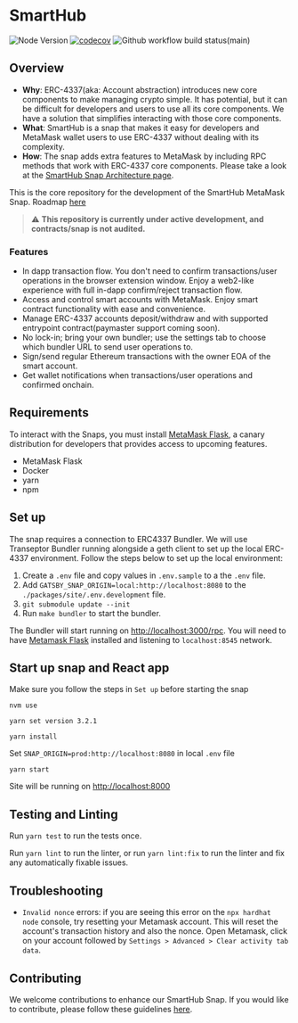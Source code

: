 # SmartHub

![Node Version](https://img.shields.io/badge/node-16.x-green)
[![codecov](https://img.shields.io/codecov/c/github/transeptorlabs/smarthub-snap.svg?style=flat-square)](https://app.codecov.io/gh/transeptorlabs/smarthub-snap)
![Github workflow build status(main)](https://img.shields.io/github/actions/workflow/status/transeptorlabs/smarthub-snap/main.yml?branch=main)

## Overview

- **Why**: ERC-4337(aka: Account abstraction) introduces new core components to make managing crypto simple. It has potential, but it can be difficult for developers and users to use all its core components. We have a solution that simplifies interacting with those core components.
- **What**: SmartHub is a snap that makes it easy for developers and MetaMask wallet users to use ERC-4337 without dealing with its complexity.
- **How**: The snap adds extra features to MetaMask by including RPC methods that work with ERC-4337 core components. Please take a look at the [SmartHub Snap Architecture page](https://transeptorlabs.io/snap/concepts/architecture).

This is the core repository for the development of the SmartHub
MetaMask Snap. Roadmap [here](https://hackmd.io/@V00D00-child/SJOnAnxF2#Roadmap)

> :warning: **This repository is currently under active development, and contracts/snap is not audited.**

### Features

- In dapp transaction flow. You don't need to confirm transactions/user operations in the browser extension window. Enjoy a web2-like experience with full in-dapp confirm/reject transaction flow.
- Access and control smart accounts with MetaMask. Enjoy smart contract functionality with ease and convenience.
- Manage ERC-4337 accounts deposit/withdraw and with supported entrypoint contract(paymaster support coming soon).
- No lock-in; bring your own bundler; use the settings tab to choose which bundler URL to send user operations to.
- Sign/send regular Ethereum transactions with the owner EOA of the smart account.
- Get wallet notifications when transactions/user operations and confirmed onchain.

## Requirements

To interact with the Snaps, you must install [MetaMask Flask](https://metamask.io/flask/), a canary distribution for developers that provides access to upcoming features.

- MetaMask Flask
- Docker
- yarn
- npm

## Set up

The snap requires a connection to ERC4337 Bundler. We will use Transeptor Bundler running alongside a geth client to set up the local ERC-4337 environment. Follow the steps below to set up the local environment:

1. Create a `.env` file and copy values in `.env.sample` to a the `.env` file.
2. Add `GATSBY_SNAP_ORIGIN=local:http://localhost:8080` to the `./packages/site/.env.development` file.
3. `git submodule update --init`
4. Run `make bundler` to start the bundler.

The Bundler will start running on [http://localhost:3000/rpc](http://localhost:3000/rpc). You will
need to have [Metamask Flask](https://metamask.io/flask/) installed and listening to
`localhost:8545` network.

## Start up snap and React app

Make sure you follow the steps in `Set up` before starting the snap

```shell
nvm use
```

```shell
yarn set version 3.2.1
```

```shell
yarn install
```

Set `SNAP_ORIGIN=prod:http://localhost:8080` in local `.env` file

```shell
yarn start
```

Site will be running on [http://localhost:8000](http://localhost:8000)

## Testing and Linting

Run `yarn test` to run the tests once.

Run `yarn lint` to run the linter, or run `yarn lint:fix` to run the linter and fix any automatically fixable issues.

## Troubleshooting

- `Invalid nonce` errors: if you are seeing this error on the `npx hardhat node`
  console, try resetting your Metamask account. This will reset the account's
  transaction history and also the nonce. Open Metamask, click on your account
  followed by `Settings > Advanced > Clear activity tab data`.

## Contributing

We welcome contributions to enhance our SmartHub Snap. If you would like to contribute, please follow these guidelines [here](https://github.com/transeptorlabs/smarthub-snap/blob/main/CONTRIBUTING.md).
